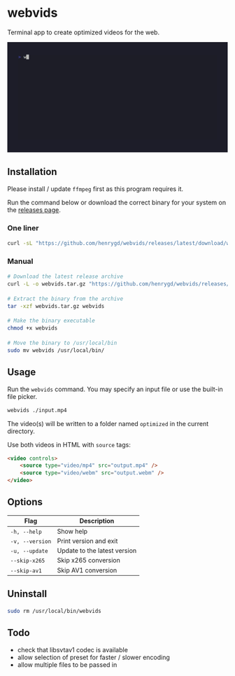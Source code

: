 # webvids

Terminal app to create optimized videos for the web.

![TUI example gif](assets/example.gif)

## Installation

Please install / update `ffmpeg` first as this program requires it.

Run the command below or download the correct binary for your system on the [releases page](https://github.com/henrygd/webvids/releases).

### One liner

```bash
curl -sL "https://github.com/henrygd/webvids/releases/latest/download/webvids_$(uname -s)_$(uname -m | sed 's/x86_64/amd64/' | sed 's/i386/386/' | sed 's/aarch64/arm64/').tar.gz" | tar -xz -O webvids | sudo tee /usr/local/bin/webvids >/dev/null && sudo chmod +x /usr/local/bin/webvids && ls /usr/local/bin/webvids
```

### Manual

```bash
# Download the latest release archive
curl -L -o webvids.tar.gz "https://github.com/henrygd/webvids/releases/latest/download/webvids_$(uname -s)_$(uname -m | sed 's/x86_64/amd64/' | sed 's/i386/386/' | sed 's/aarch64/arm64/').tar.gz"

# Extract the binary from the archive
tar -xzf webvids.tar.gz webvids

# Make the binary executable
chmod +x webvids

# Move the binary to /usr/local/bin
sudo mv webvids /usr/local/bin/
```

## Usage

Run the `webvids` command. You may specify an input file or use the built-in file picker.

```bash
webvids ./input.mp4
```

The video(s) will be written to a folder named `optimized` in the current directory.

Use both videos in HTML with `source` tags:

```html
<video controls>
	<source type="video/mp4" src="output.mp4" />
	<source type="video/webm" src="output.webm" />
</video>
```

## Options

| Flag            | Description                  |
| --------------- | ---------------------------- |
| `-h, --help`    | Show help                    |
| `-v, --version` | Print version and exit       |
| `-u, --update`  | Update to the latest version |
| `--skip-x265`   | Skip x265 conversion         |
| `--skip-av1`    | Skip AV1 conversion          |

## Uninstall

```bash
sudo rm /usr/local/bin/webvids
```

## Todo

- check that libsvtav1 codec is available
- allow selection of preset for faster / slower encoding
- allow multiple files to be passed in
